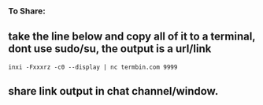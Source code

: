 ### **To Share**:

## take the line below and copy all of it to a terminal, dont use sudo/su, the output is a url/link

`inxi -Fxxxrz -c0 --display | nc termbin.com 9999`

## share link output in chat channel/window.
